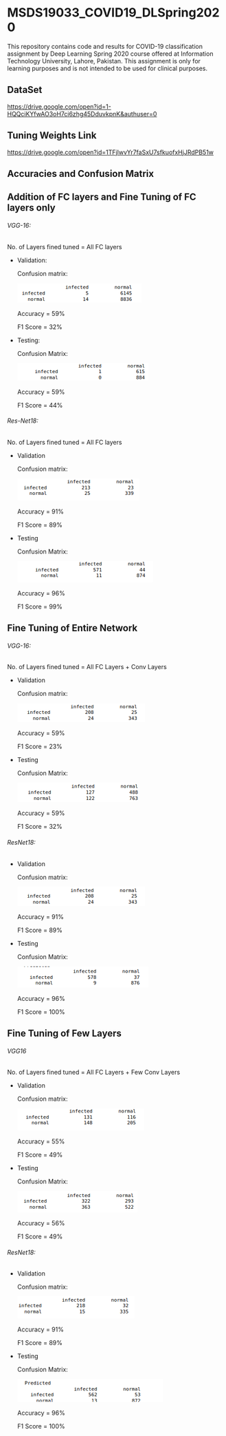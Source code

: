 # MSDS19033_COVID19_DLSpring2020
This repository contains code and results for COVID-19 classification assignment by Deep Learning Spring 2020 course offered at Information Technology University, Lahore, Pakistan. This assignment is only for learning purposes and is not intended to be used for clinical purposes.

## DataSet
https://drive.google.com/open?id=1-HQQciKYfwAO3oH7ci6zhg45DduvkpnK&authuser=0

## Tuning Weights Link

https://drive.google.com/open?id=1TFjIwvYr7faSxU7sfkuofxHjJRdPB51w

## Accuracies and Confusion Matrix

## Addition of FC layers and Fine Tuning of FC layers only

###### VGG-16:

No. of Layers fined tuned = All FC layers

- Validation:
  
  Confusion matrix:
  
   ![](images/vgg1.png)

  Accuracy = 59%
  
  F1 Score = 32%
  
- Testing:

  Confusion Matrix:
    
   ![](images/vgg2.png)

    
  Accuracy = 59%
  
  F1 Score = 44%
  
###### Res-Net18:


No. of Layers fined tuned = All FC layers

- Validation

  Confusion matrix:
    
  ![](images/rss1.png)

    
  Accuracy = 91%
  
  F1 Score = 89%
  
- Testing

  Confusion Matrix:
  
  ![](images/rss2.png)

  Accuracy = 96%
  
  F1 Score = 99%

## Fine Tuning of Entire Network

###### VGG-16:

No. of Layers fined tuned = All FC Layers + Conv Layers

- Validation

  Confusion matrix:
  
   ![](images/vgg3.png)

  Accuracy = 59%
  
  F1 Score = 23%
  
- Testing

  Confusion Matrix:
  
   ![](images/vgg4.png)

  Accuracy = 59%
  
  F1 Score = 32%
  
###### ResNet18:

- Validation

  Confusion matrix:
  
  ![](images/rss3.png)

  Accuracy = 91%
  
  F1 Score = 89%
  
- Testing

  Confusion Matrix:
  
   ![](images/rss4.png)

  Accuracy = 96%
  
  F1 Score = 100%
  
## Fine Tuning of Few Layers

###### VGG16

No. of Layers fined tuned = All FC Layers + Few Conv Layers

- Validation

  Confusion matrix:
  
   ![](images/vgg5.png)

  Accuracy = 55%
  
  F1 Score = 49%
  
- Testing

  Confusion Matrix:
  
   ![](images/vgg6.png)

  Accuracy = 56%
  
  F1 Score = 49%

###### ResNet18:

- Validation

  Confusion matrix:
  
  ![](images/rss5.png)

  
  Accuracy = 91%
  
  F1 Score = 89%
  
- Testing

  Confusion Matrix:

  ![](images/rss6.png)

  Accuracy = 96%
  
  F1 Score = 100%
  

